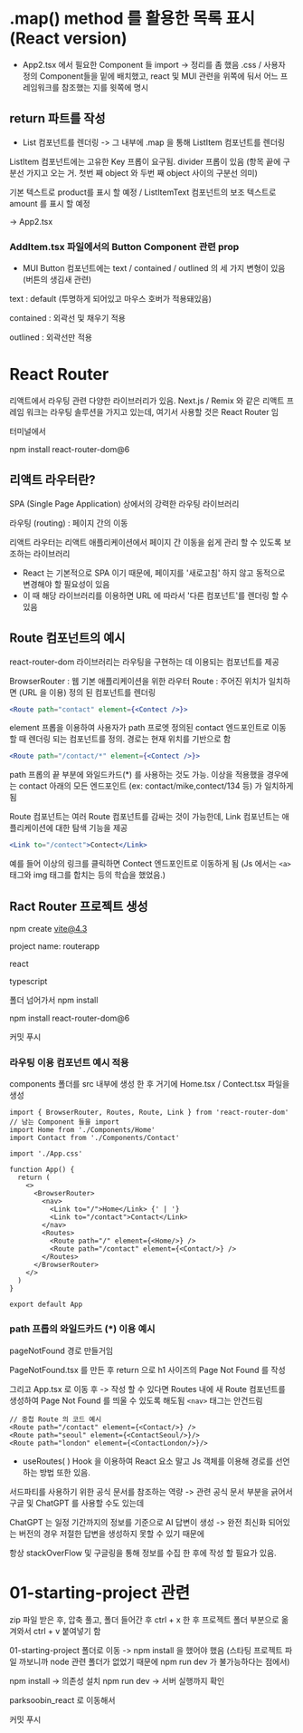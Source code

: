 # .map() method 를 활용한 목록 표시 (React version)

- App2.tsx 에서 필요한 Component 들 import -> 정리를 좀 했음 .css / 사용자 정의 Component들을 밑에 배치했고, react 및 MUI 관련을 위쪽에 둬서 어느 프레임워크를 참조했는 지를 윗쪽에 명시

## return 파트를 작성

- List 컴포넌트를 렌더링 -> 그 내부에 .map 을 통해 ListItem 컴포넌트를 렌더링

ListItem 컴포넌트에는 고유한 Key 프롭이 요구됨. divider 프롭이 있음 (항목 끝에 구분선 가지고 오는 거. 첫번 째 object 와 두번 째 object 사이의 구분선 의미)

기본 텍스트로 product를 표시 할 예정 / ListItemText 컴포넌트의 보조 텍스트로 amount 를 표시 할 예정

-> App2.tsx

### AddItem.tsx 파일에서의 Button Component 관련 prop

- MUI Button 컴포넌트에는 text / contained / outlined 의 세 가지 변형이 있음 (버튼의 생김새 관련)

text : default (투명하게 되어있고 마우스 호버가 적용돼있음)

contained : 외곽선 및 채우기 적용

outlined : 외곽선만 적용

# React Router

리액트에서 라우팅 관련 다양한 라이브러리가 있음. Next.js / Remix 와 같은 리액트 프레임 워크는 라우팅 솔루션을 가지고 있는데, 여기서 사용할 것은 React Router 임

터미널에서 

npm install react-router-dom@6

## 리액트 라우터란?

SPA (Single Page Application) 상에서의 강력한 라우팅 라이브러리

라우팅 (routing) : 페이지 간의 이동

리액트 라우터는 리액트 애플리케이션에서 페이지 간 이동을 쉽게 관리 할 수 있도록 보조하는 라이브러리

- React 는 기본적으로 SPA 이기 때문에, 페이지를 '새로고침' 하지 않고 동적으로 변경해야 할 필요성이 있음
- 이 때 해당 라이브러리를 이용하면 URL 에 따라서 '다른 컴포넌트'를 렌더링 할 수 있음

## Route 컴포넌트의 예시
react-router-dom 라이브러리는 라우팅을 구현하는 데 이용되는 컴포넌트를 제공

BrowserRouter : 웹 기본 애플리케이션을 위한 라우터
Route : 주어진 위치가 일치하면 (URL 을 이용) 정의 된 컴포넌트를 렌더링

```jsx
<Route path="contact" element={<Contect />}>
```

element 프롭을 이용하여 사용자가 path 프로엣 정의된 contact 엔드포인트로 이동 할 때 렌더링 되는 컴포넌트를 정의. 경로는 현재 위치를 기반으로 함

```jsx
<Route path="/contact/*" element={<Contect />}>
```
path 프롭의 끝 부분에 와일드카드(*) 를 사용하는 것도 가능.
이상을 적용했을 경우에는 contact 아래의 모든 엔드포인트 (ex: contact/mike,contect/134 등) 가 일치하게 됨

Route 컴포넌트는 여러 Route 컴포넌트를 감싸는 것이 가능한데, Link 컴포넌트는 애플리케이션에 대한 탐색 기능을 제공
```jsx
<Link to="/contect">Contect</Link>
```
예를 들어 이상의 링크를 클릭하면 Contect 엔드포인트로 이동하게 됨 (Js 에서는 `<a>`태그와 img 태그를 합치는 등의 학습을 했었음.)

## Ract Router 프로젝트 생성
npm create vite@4.3

project name: routerapp

react

typescript

폴더 넘어가서
npm install

npm install react-router-dom@6

커밋 푸시

### 라우팅 이용 컴포넌트 예시 적용
components 폴더를 src 내부에 생성 한 후 거기에 Home.tsx / Contect.tsx 파일을 생성

```tsx
import { BrowserRouter, Routes, Route, Link } from 'react-router-dom'
// 남는 Component 들을 import
import Home from './Components/Home'
import Contact from './Components/Contact'

import './App.css'

function App() {
  return (
    <>
      <BrowserRouter>
        <nav>
          <Link to="/">Home</Link> {' | '}
          <Link to="/contact">Contact</Link>
        </nav>
        <Routes>
          <Route path="/" element={<Home/>} />
          <Route path="/contact" element={<Contact/>} />
        </Routes>
      </BrowserRouter>
    </>
  )
}

export default App
```

### path 프롭의 와일드카드 (*) 이용 예시
pageNotFound 경로 만들거임

PageNotFound.tsx 를 만든 후 return 으로 h1 사이즈의 Page Not Found 를 작성

그리고 App.tsx 로 이동 후 -> 작성 할 수 있다면 Routes 내에 새 Route 컴포넌트를 생성하여 Page Not Found 를 띄울 수 있도록 해도됨
`<nav>` 태그는 안건드림

```tsx
// 중첩 Route 의 코드 예시
<Route path="/contact" element={<Contact/>} />
<Route path="seoul" element={<ContactSeoul/>}/>
<Route path="london" element={<ContactLondon/>}/>
```

* useRoutes( ) Hook 을 이용하여 React 요소 말고 Js 객체를 이용해 경로를 선언하는 방법 또한 있음.

서드파티를 사용하기 위한 공식 문서를 참조하는 역량 -> 관련 공식 문서 부분을 긁어서 구글 및 ChatGPT 를 사용할 수도 있는데

ChatGPT 는 일정 기간까지의 정보를 기준으로 AI 답변이 생성 -> 완전 최신화 되어있는 버전의 경우 저절한 답변을 생성하지 못할 수 있기 때문에

항상 stackOverFlow 및 구글링을 통해 정보를 수집 한 후에 작성 할 필요가 있음.

# 01-starting-project 관련

zip 파일 받은 후, 압축 풀고, 폴더 들어간 후 ctrl + x 한 후 프로젝트 폴더 부분으로 옮겨와서 ctrl + v 붙여넣기 함

01-starting-project 폴더로 이동 -> npm install 을 했어야 했음 (스타팅 프로젝트 파일 까보니까 node 관련 폴더가 없었기 때문에 npm run dev 가 불가능하다는 점에서)

npm install -> 의존성 설치
npm run dev -> 서버 실행까지 확인

parksoobin_react 로 이동해서

커밋 푸시

